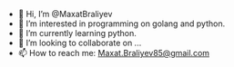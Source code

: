 - 👋 Hi, I’m @MaxatBraliyev
- 👀 I’m interested in programming on golang and python.
- 🌱 I’m currently learning python.
- 💞️ I’m looking to collaborate on ...
- 📫 How to reach me: Maxat.Braliyev85@gmail.com

<!---
MaxatBraliyev/MaxatBraliyev is a ✨ special ✨ repository because its `README.md` (this file) appears on your GitHub profile.
You can click the Preview link to take a look at your changes.
--->
